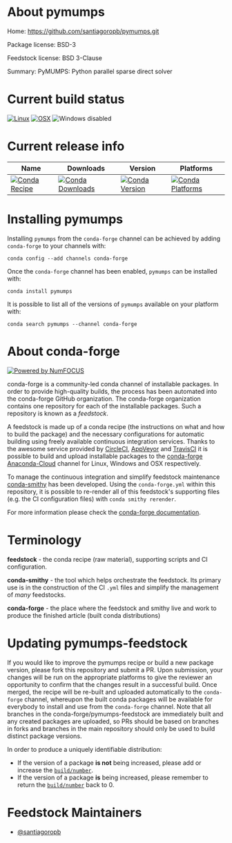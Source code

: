 <!--
# -*- mode: jinja -*-
-->

About pymumps
=============

Home: https://github.com/santiagoropb/pymumps.git

Package license: BSD-3

Feedstock license: BSD 3-Clause

Summary: PyMUMPS: Python parallel sparse direct solver



Current build status
====================

[![Linux](https://img.shields.io/circleci/project/github/conda-forge/pymumps-feedstock/master.svg?label=Linux)](https://circleci.com/gh/conda-forge/pymumps-feedstock)
[![OSX](https://img.shields.io/travis/conda-forge/pymumps-feedstock/master.svg?label=macOS)](https://travis-ci.org/conda-forge/pymumps-feedstock)
![Windows disabled](https://img.shields.io/badge/Windows-disabled-lightgrey.svg)

Current release info
====================

| Name | Downloads | Version | Platforms |
| --- | --- | --- | --- |
| [![Conda Recipe](https://img.shields.io/badge/recipe-pymumps-green.svg)](https://anaconda.org/conda-forge/pymumps) | [![Conda Downloads](https://img.shields.io/conda/dn/conda-forge/pymumps.svg)](https://anaconda.org/conda-forge/pymumps) | [![Conda Version](https://img.shields.io/conda/vn/conda-forge/pymumps.svg)](https://anaconda.org/conda-forge/pymumps) | [![Conda Platforms](https://img.shields.io/conda/pn/conda-forge/pymumps.svg)](https://anaconda.org/conda-forge/pymumps) |

Installing pymumps
==================

Installing `pymumps` from the `conda-forge` channel can be achieved by adding `conda-forge` to your channels with:

```
conda config --add channels conda-forge
```

Once the `conda-forge` channel has been enabled, `pymumps` can be installed with:

```
conda install pymumps
```

It is possible to list all of the versions of `pymumps` available on your platform with:

```
conda search pymumps --channel conda-forge
```


About conda-forge
=================

[![Powered by NumFOCUS](https://img.shields.io/badge/powered%20by-NumFOCUS-orange.svg?style=flat&colorA=E1523D&colorB=007D8A)](http://numfocus.org)

conda-forge is a community-led conda channel of installable packages.
In order to provide high-quality builds, the process has been automated into the
conda-forge GitHub organization. The conda-forge organization contains one repository
for each of the installable packages. Such a repository is known as a *feedstock*.

A feedstock is made up of a conda recipe (the instructions on what and how to build
the package) and the necessary configurations for automatic building using freely
available continuous integration services. Thanks to the awesome service provided by
[CircleCI](https://circleci.com/), [AppVeyor](https://www.appveyor.com/)
and [TravisCI](https://travis-ci.org/) it is possible to build and upload installable
packages to the [conda-forge](https://anaconda.org/conda-forge)
[Anaconda-Cloud](https://anaconda.org/) channel for Linux, Windows and OSX respectively.

To manage the continuous integration and simplify feedstock maintenance
[conda-smithy](https://github.com/conda-forge/conda-smithy) has been developed.
Using the ``conda-forge.yml`` within this repository, it is possible to re-render all of
this feedstock's supporting files (e.g. the CI configuration files) with ``conda smithy rerender``.

For more information please check the [conda-forge documentation](https://conda-forge.org/docs/).

Terminology
===========

**feedstock** - the conda recipe (raw material), supporting scripts and CI configuration.

**conda-smithy** - the tool which helps orchestrate the feedstock.
                   Its primary use is in the construction of the CI ``.yml`` files
                   and simplify the management of *many* feedstocks.

**conda-forge** - the place where the feedstock and smithy live and work to
                  produce the finished article (built conda distributions)


Updating pymumps-feedstock
==========================

If you would like to improve the pymumps recipe or build a new
package version, please fork this repository and submit a PR. Upon submission,
your changes will be run on the appropriate platforms to give the reviewer an
opportunity to confirm that the changes result in a successful build. Once
merged, the recipe will be re-built and uploaded automatically to the
`conda-forge` channel, whereupon the built conda packages will be available for
everybody to install and use from the `conda-forge` channel.
Note that all branches in the conda-forge/pymumps-feedstock are
immediately built and any created packages are uploaded, so PRs should be based
on branches in forks and branches in the main repository should only be used to
build distinct package versions.

In order to produce a uniquely identifiable distribution:
 * If the version of a package **is not** being increased, please add or increase
   the [``build/number``](https://conda.io/docs/user-guide/tasks/build-packages/define-metadata.html#build-number-and-string).
 * If the version of a package **is** being increased, please remember to return
   the [``build/number``](https://conda.io/docs/user-guide/tasks/build-packages/define-metadata.html#build-number-and-string)
   back to 0.

Feedstock Maintainers
=====================

* [@santiagoropb](https://github.com/santiagoropb/)


